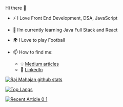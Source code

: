  Hi there 👋
 
- :zap: I Love Front End Development, DSA, JavaScript
- 🌱 I’m currently learning Java Full Stack and React
- :earth_africa: I Love to play Football

- 📫 How to find me: 
  - :bulb: [Medium articles](https://medium.com/@mahajanraj97)
  - :office: [LinkedIn](www.linkedin.com/in/raj-mahajan-4a2503173)


[![Raj Mahajan github stats](https://github-readme-stats.vercel.app/api?username=rajmahajan2224&count_private=true&show_icons=true&theme=radical&hide_rank=false)](https://github.com/rajmahajan2224/github-readme-stats)

[![Top Langs](https://github-readme-stats.vercel.app/api/top-langs/?username=rajmahajan2224)](https://github.com/rajmahajan2224/github-readme-stats)


<a target="_blank" href="https://github-readme-medium-recent-article.vercel.app/medium/@mahajanraj97/0"><img src="https://github-readme-medium-recent-article.vercel.app/medium/@mahajanraj97/0" alt="Recent Article 0 1">
